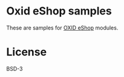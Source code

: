 # Oxid eShop samples

These are samples for [OXID eShop](https://www.oxid-esales.com) modules.

# License

BSD-3
